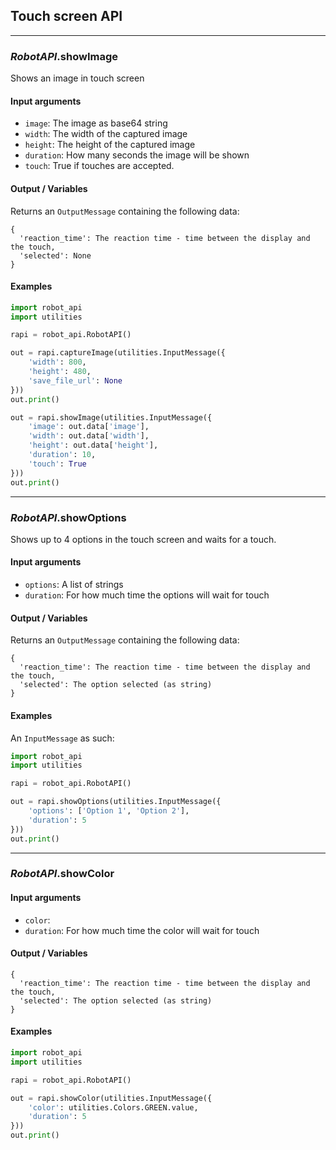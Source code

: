 ## **Touch screen API**

---

### *RobotAPI*.**showImage**

Shows an image in touch screen

#### Input arguments

- `image`: The image as base64 string
- `width`: The width of the captured image
- `height`: The height of the captured image
- `duration`: How many seconds the image will be shown
- `touch`: True if touches are accepted.

#### Output / Variables

Returns an `OutputMessage` containing the following data:

```
{
  'reaction_time': The reaction time - time between the display and the touch,
  'selected': None
}
```

#### Examples

```python
import robot_api
import utilities

rapi = robot_api.RobotAPI()

out = rapi.captureImage(utilities.InputMessage({
    'width': 800,
    'height': 480,
    'save_file_url': None
}))
out.print()

out = rapi.showImage(utilities.InputMessage({
    'image': out.data['image'],
    'width': out.data['width'],
    'height': out.data['height'],
    'duration': 10,
    'touch': True
}))
out.print()
```

---

### *RobotAPI*.**showOptions**

Shows up to 4 options in the touch screen and waits for a touch.

#### Input arguments

- `options`: A list of strings
- `duration`: For how much time the options will wait for touch

#### Output / Variables

Returns an `OutputMessage` containing the following data:

```
{
  'reaction_time': The reaction time - time between the display and the touch,
  'selected': The option selected (as string)
}
```

#### Examples

An `InputMessage` as such:

```python
import robot_api
import utilities

rapi = robot_api.RobotAPI()

out = rapi.showOptions(utilities.InputMessage({
    'options': ['Option 1', 'Option 2'],
    'duration': 5
}))
out.print()
```

---

### *RobotAPI*.**showColor**

#### Input arguments

- `color`:
- `duration`: For how much time the color will wait for touch

#### Output / Variables

```
{
  'reaction_time': The reaction time - time between the display and the touch,
  'selected': The option selected (as string)
}
```

#### Examples

```python
import robot_api
import utilities

rapi = robot_api.RobotAPI()

out = rapi.showColor(utilities.InputMessage({
    'color': utilities.Colors.GREEN.value,
    'duration': 5
}))
out.print()
```
